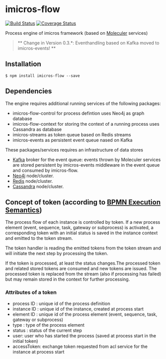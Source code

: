 # imicros-flow
[![Build Status](https://travis-ci.org/al66/imicros-flow.svg?branch=master)](https://travis-ci.org/al66/imicros-flow)
[![Coverage Status](https://coveralls.io/repos/github/al66/imicros-flow/badge.svg?branch=master)](https://coveralls.io/github/al66/imicros-flow?branch=master)

Process engine of imicros framework (based on [Moleculer](https://github.com/moleculerjs/moleculer) services)

> ** Change in Version 0.3.*: Eventhandling based on Kafka moved to imicros-events! **   

## Installation
```
$ npm install imicros-flow --save
```
## Dependencies
The engine requires additional running services of the following packages: 
- imicros-flow-control for process defintion uses Neo4j as graph database
- imicros-flow-context for storing the context of a running process uses Cassandra as database
- imicros-streams as token queue based on Redis streams
- imicros-events as persistent event queue nased on Kafka 

These packages/services requires an infrastructure of data stores  
- [Kafka](https://kafka.apache.org/) broker for the event queue: events thrown by Moleculer services are stored persistent by imicros-events middleware in the event queue and consumed by imicros-flow.
- [Neo4j](https://neo4j.com/) node/cluster.
- [Redis](https://redis.io/) node/cluster.
- [Cassandra](https://cassandra.apache.org/) node/cluster.

## Concept of token (according to [BPMN Execution Semantics](https://www.omg.org/spec/BPMN/2.0/PDF/))
The process flow of each instance is controlled by token. If a new process element (event, sequence, task, gateway or subprocess) is activated, a corresponding token with an initial status is saved in the instance context and emitted to the token stream. 

The token handler is reading the emitted tokens from the token stream and will initiate the next step by processing the token.

If the token is processed, at least the status changes.The processed token and related stored tokens are consumed and new tokens are issued.
The processed token is replaced from the stream (also if processing has failed) but may remain stored in the context for further processing.

### Attributes of a token
- process ID : unique id of the process definition
- instance ID : unique id of the instance, created at process start
- element ID : unique id of the process element (event, sequence, task, gateway or subprocess)
- type : type of the process element
- status : status of the current step
- user: user who has started the process (saved at process start in the initial token)
- accessToken: exchange token requested from acl service for the instance at process start
